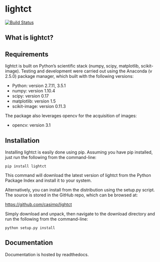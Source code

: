 lightct
=======

[![Build Status](https://travis-ci.org/casimp/lightct.svg?branch=master)](https://travis-ci.org/casimp/lightct)

What is lightct?
----------------

Requirements
------------

lightct is built on Python’s scientific stack (numpy, scipy, matplotlib, scikit-image). Testing and development were carried out using the Anaconda (v 2.5.0) package manager, which built with the following versions:

-	Python: version 2.7.11, 3.5.1
-	numpy: version 1.10.4
-	scipy: version 0.17
-	matplotlib: version 1.5
-	scikit-image: version 0.11.3

The package also leverages opencv for the acquisition of images:

-	opencv: version 3.1

Installation
------------

Installing lightct is easily done using pip. Assuming you have pip installed, just run the following from the command-line:

```
pip install lightct
```

This command will download the latest version of lightct from the Python Package Index and install it to your system.

Alternatively, you can install from the distribution using the setup.py script. The source is stored in the GitHub repo, which can be browsed at:

https://github.com/casimp/lightct

Simply download and unpack, then navigate to the download directory and run the following from the command-line:

```
python setup.py install
```

Documentation
-------------

Documentation is hosted by readthedocs.
